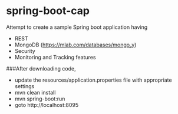 # spring-boot-cap
Attempt to create a sample Spring boot application having 
* REST 
* MongoDB (https://mlab.com/databases/mongo_y)
* Security 
* Monitoring and Tracking features

###After downloading code, 
- update the resources/application.properties file with appropriate settings 
- mvn clean install 
- mvn spring-boot:run
- goto http://localhost:8095

